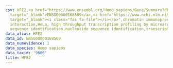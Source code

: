 ```yaml
---
csv: HFE2,<a href="https://www.ensembl.org/Homo_sapiens/Gene/Summary?db=core;g=ENSG00000168509"
  target="_blank">ENSG00000168509</a>,<a href="https://www.ncbi.nlm.nih.gov/pubmed/17216044"
  target="_blank"><i class="fas fa-file"></i></a>",chromatin immunoprecipitation assay,direct
  interaction,HeLa, high throughput transcription profiling by microarray,nucleotide
  sequence identification,nucleotide sequence identification,transcriptional regulation,
data_alias: HFE2
data_id: ENSG00000168509
data_numevidence: 1
data_species: Homo sapiens
data_taxid: '9606'
title: HFE2
---
```

